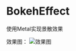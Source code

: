 # BokehEffect
使用Metal实现景散效果


效果图：
![效果图](https://upload-images.jianshu.io/upload_images/661949-52b4612486b0ba88.png?imageMogr2/auto-orient/strip%7CimageView2/2/w/1240)
